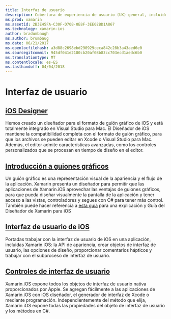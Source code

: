 ```yaml
---
title: Interfaz de usuario
description: Cobertura de experiencia de usuario (UX) general, incluidos los controles, el diseñador y principios de diseño UX.
ms.prod: xamarin
ms.assetid: 2B3E45FA-C30F-D708-0E8F-3EE02BD1A867
ms.technology: xamarin-ios
author: bradumbaugh
ms.author: brumbaug
ms.date: 06/21/2017
ms.openlocfilehash: a3d88c2698ebd290929ceca842c28b3a43aed6e0
ms.sourcegitcommit: 945df041e2180cb20af08b83cc703ecd1aedc6b0
ms.translationtype: MT
ms.contentlocale: es-ES
ms.lasthandoff: 04/04/2018
---
```

# <a name="user-interface"></a>Interfaz de usuario

## <a name="ios-designeriosuser-interfacedesignerindexmd"></a>[iOS Designer](~/ios/user-interface/designer/index.md)

Hemos creado un diseñador para el formato de guión gráfico de iOS y está totalmente integrado en Visual Studio para Mac. El Diseñador de iOS mantiene la compatibilidad completa con el formato de guión gráfico, para que los archivos se pueden editar en Xcode o Visual Studio para Mac. Además, el editor admite características avanzadas, como los controles personalizados que se procesan en tiempo de diseño en el editor.


## <a name="introduction-to-storyboardsiosuser-interfacestoryboardsindexmd"></a>[Introducción a guiones gráficos](~/ios/user-interface/storyboards/index.md)

Un guión gráfico es una representación visual de la apariencia y el flujo de la aplicación. Xamarin presenta un diseñador para permitir que las aplicaciones de Xamarin.iOS aprovechar las ventajas de guiones gráficos, para que pueda diseñar visualmente la pantalla de la aplicación y tener acceso a las vistas, controladores y segues con C# para tener más control. También puede hacer referencia a [esta guía](~/ios/user-interface/designer/introduction.md) para una explicación y Guía del Diseñador de Xamarin para iOS

## <a name="user-interface-in-iosiosuser-interfaceios-uiindexmd"></a>[Interfaz de usuario de iOS](~/ios/user-interface/ios-ui/index.md)

Portadas trabajar con la interfaz de usuario de iOS en una aplicación, incluidas Xamarin.iOS: la API de apariencia, crear objetos de interfaz de usuario, las opciones de diseño, proporcionar comentarios hápticos y trabajar con el subproceso de interfaz de usuario.

## <a name="user-interface-controlsiosuser-interfacecontrolsindexmd"></a>[Controles de interfaz de usuario](~/ios/user-interface/controls/index.md)

Xamarin.iOS expone todos los objetos de interfaz de usuario nativa proporcionados por Apple. Se agregan fácilmente a las aplicaciones de Xamarin.iOS con iOS diseñador, el generador de interfaz de Xcode o mediante programación. Independientemente del método que elija, Xamarin.iOS expone todas las propiedades del objeto de interfaz de usuario y los métodos en C#.


